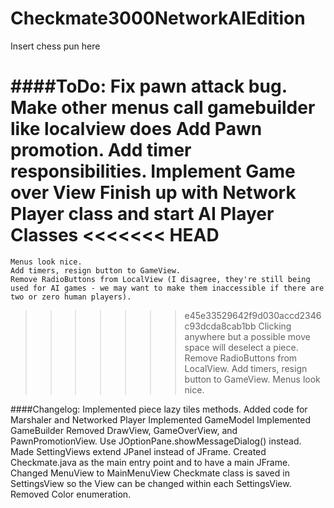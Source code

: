 Checkmate3000NetworkAIEdition
=============================

Insert chess pun here

####ToDo:
	Fix pawn attack bug.
	Make other menus call gamebuilder like localview does
	Add Pawn promotion.
	Add timer responsibilities.
	Implement Game over View
	Finish up with Network Player class
	and start AI Player Classes
<<<<<<< HEAD
=======
	Menus look nice.
	Add timers, resign button to GameView.
	Remove RadioButtons from LocalView (I disagree, they're still being used for AI games - we may want to make them inaccessible if there are two or zero human players).
>>>>>>> e45e33529642f9d030accd2346c93dcda8cab1bb
	Clicking anywhere but a possible move space will deselect a piece.
	Remove RadioButtons from LocalView.
	Add timers, resign button to GameView.
	Menus look nice.
	

####Changelog:
	Implemented piece lazy tiles methods.
	Added code for Marshaler and Networked Player
	Implemented GameModel
	Implemented GameBuilder
	Removed DrawView, GameOverView, and PawnPromotionView. Use JOptionPane.showMessageDialog() instead.
	Made SettingViews extend JPanel instead of JFrame.
	Created Checkmate.java as the main entry point and to have a main JFrame.
	Changed MenuView to MainMenuView
	Checkmate class is saved in SettingsView so the View can be changed within each SettingsView.
	Removed Color enumeration.
